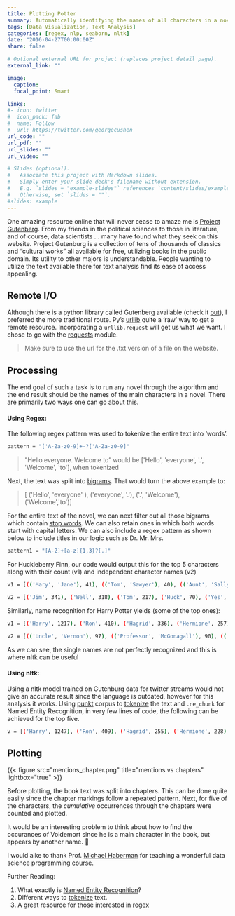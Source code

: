 ```yaml
---
title: Plotting Potter
summary: Automatically identifying the names of all characters in a novel ... and visualizing character mentions
tags: [Data Visualization, Text Analysis]
categories: [regex, nlp, seaborn, nltk]
date: "2016-04-27T00:00:00Z"
share: false

# Optional external URL for project (replaces project detail page).
external_link: ""

image:
  caption: 
  focal_point: Smart

links:
#- icon: twitter
#  icon_pack: fab
#  name: Follow
#  url: https://twitter.com/georgecushen
url_code: ""
url_pdf: ""
url_slides: ""
url_video: ""

# Slides (optional).
#   Associate this project with Markdown slides.
#   Simply enter your slide deck's filename without extension.
#   E.g. `slides = "example-slides"` references `content/slides/example-slides.md`.
#   Otherwise, set `slides = ""`.
#slides: example
---
```


One amazing resource online that will never cease to amaze me is [Project Gutenberg](https://www.gutenberg.org/). From my friends in the political sciences to those in literature, and of course, data scientists … many have found what they seek on this website. Project Gutenburg is a collection of tens of thousands of classics and “cultural works” all available for free, utilizing books in the public domain. Its utility to other majors is understandable. People wanting to utilize the text available there for text analysis find its ease of access appealing.

## Remote I/O

Although there is a python library called Gutenberg available (check it [out](https://pypi.org/project/Gutenberg/)), I preferred the more traditional route. Py’s [urllib](https://docs.python.org/3/library/urllib.html) quite a ‘raw’ way to get a remote resource. Incorporating a ```urllib.request``` will get us what we want. I chose to go with the [requests](https://stackoverflow.com/questions/18810777/how-do-i-read-a-response-from-python-requests) module.

> Make sure to use the url for the .txt version of a file on the website.

## Processing

The end goal of such a task is to run any novel through the algorithm and the end result should be the names of the main characters in a novel. There are primarily two ways one can go about this.

#### Using Regex:

The following regex pattern was used to tokenize the entire text into ‘words’.
```sh
pattern = "['A-Za-z0-9]+-?['A-Za-z0-9]"
```
>"Hello everyone. Welcome to” 
>would be 
>['Hello', 'everyone', '.', 'Welcome', 'to'],  when tokenized


Next, the text was split into [bigrams](). That would turn the above example to:
>[ ('Hello', 'everyone' ), ('everyone', '.'), ('.', 'Welcome'), ('Welcome','to')]

For the entire text of the novel, we can next filter out all those bigrams which contain [stop words](https://en.wikipedia.org/wiki/Stop_word). We can also retain ones in which both words start with capital letters. We can also include a regex pattern as shown below to include titles in our logic such as Dr. Mr. Mrs.

```sh
pattern1 = "[A-Z]+[a-z]{1,3}?[.]"
```

For Huckleberry Finn, our code would output this for the top 5 characters along with their count (v1) and independent character names (v2)

```sh
v1 = [(('Mary', 'Jane'), 41), (('Tom', 'Sawyer'), 40), (('Aunt', 'Sally'), 39), (('Miss', 'Watson'), 20), (('Miss', 'Mary'), 19)]

v2 = [('Jim', 341), ('Well', 318), ('Tom', 217), ('Huck', 70), ('Yes', 68)]
```

Similarly, name recognition for Harry Potter yields (some of the top ones):

```sh
v1 = [('Harry', 1217), ('Ron', 410), ('Hagrid', 336), ('Hermione', 257), ('Professor', 180)]

v2 = [(('Uncle', 'Vernon'), 97), (('Professor', 'McGonagall'), 90), (('Aunt', 'Petunia'), 51), (('Mr', 'Dursley'), 29), (('Harry', 'Potter'), 28)]
```

As we can see, the single names are not perfectly recognized and this is where nltk can be useful

#### Using nltk:

Using a nltk model trained on Gutenburg data for twitter streams would not give an accurate result since the language is outdated, however for this analysis it works. Using [punkt](https://www.nltk.org/_modules/nltk/tokenize/punkt.html) corpus to [tokenize](https://www.nltk.org/api/nltk.tokenize.html) the text and ```.ne_chunk``` for Named Entity Recognition, in very few lines of code, the following can be achieved for the top five.

```sh
v = [('Harry', 1247), ('Ron', 409), ('Hagrid', 255), ('Hermione', 228), ('Snape', 129)]
```

## Plotting

{{< figure src="mentions_chapter.png" title="mentions vs chapters" lightbox="true" >}}


Before plotting, the book text was split into chapters. This can be done quite easily since the chapter markings follow a repeated pattern. Next, for five of the characters, the *cumulative* occurrences through the chapters were counted and plotted. 

It would be an interesting problem to think about how to find the occurances of Voldemort since he is a main character in the book, but appears by another name. 🤔

I would aike to thank Prof. [Michael Haberman](https://ischool.illinois.edu/people/michael-haberman) for teaching a wonderful data science programming [course](https://uicourses.web.illinois.edu/info490mh/syllabus/).

Further Reading:

1.	What exactly is [Named Entity Recognition](https://towardsdatascience.com/named-entity-recognition-with-nltk-and-spacy-8c4a7d88e7da)?
2.	Different ways to [tokenize](https://towardsdatascience.com/benchmarking-python-nlp-tokenizers-3ac4735100c5) text.
3.	A great resource for those interested in [regex](https://nikic.github.io/2012/06/15/The-true-power-of-regular-expressions.html#:~:text=Regular%20expressions%20(at%20least%20PCRE)%20can%20match%20all%20context%2D,least%20some%20context%2Dsensitive%20languages.&text=As%20such%20you%20can%20solve%20any%20other%20NP%20problem%20using%20regular%20expressions.)

